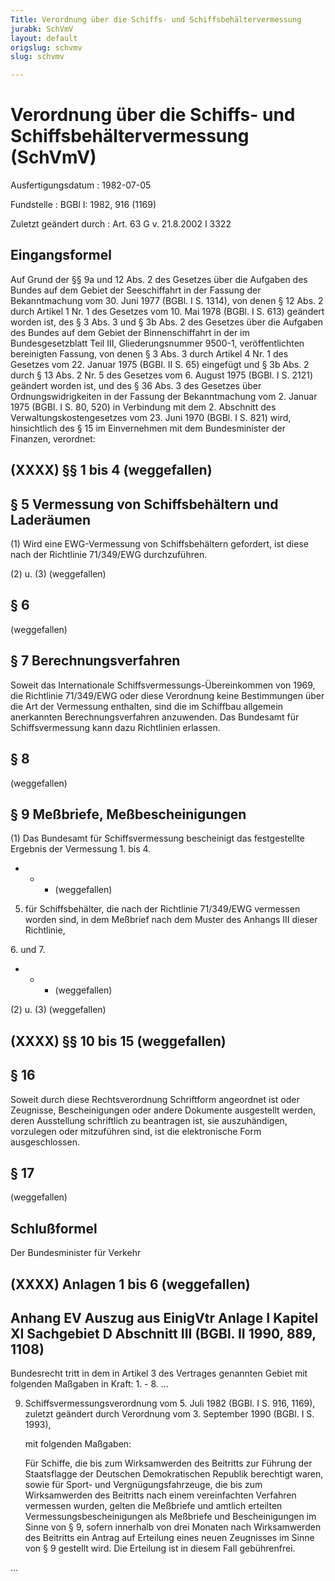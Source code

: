```yaml
---
Title: Verordnung über die Schiffs- und Schiffsbehältervermessung
jurabk: SchVmV
layout: default
origslug: schvmv
slug: schvmv

---
```


# Verordnung über die Schiffs- und Schiffsbehältervermessung (SchVmV)

Ausfertigungsdatum
:   1982-07-05

Fundstelle
:   BGBl I: 1982, 916 (1169)

Zuletzt geändert durch
:   Art. 63 G v. 21.8.2002 I 3322

## Eingangsformel

Auf Grund der §§ 9a und 12 Abs. 2 des Gesetzes über die Aufgaben des
Bundes auf dem Gebiet der Seeschiffahrt in der Fassung der
Bekanntmachung vom 30. Juni 1977 (BGBl. I S. 1314), von denen § 12
Abs. 2 durch Artikel 1 Nr. 1 des Gesetzes vom 10. Mai 1978 (BGBl. I S.
613) geändert worden ist, des § 3 Abs. 3 und § 3b Abs. 2 des Gesetzes
über die Aufgaben des Bundes auf dem Gebiet der Binnenschiffahrt in
der im Bundesgesetzblatt Teil III, Gliederungsnummer 9500-1,
veröffentlichten bereinigten Fassung, von denen § 3 Abs. 3 durch
Artikel 4 Nr. 1 des Gesetzes vom 22. Januar 1975 (BGBl. II S. 65)
eingefügt und § 3b Abs. 2 durch § 13 Abs. 2 Nr. 5 des Gesetzes vom 6.
August 1975 (BGBl. I S. 2121) geändert worden ist, und des § 36 Abs. 3
des Gesetzes über Ordnungswidrigkeiten in der Fassung der
Bekanntmachung vom 2. Januar 1975 (BGBl. I S. 80, 520) in Verbindung
mit dem 2. Abschnitt des Verwaltungskostengesetzes vom 23. Juni 1970
(BGBl. I S. 821) wird, hinsichtlich des § 15 im Einvernehmen mit dem
Bundesminister der Finanzen, verordnet:

## (XXXX) §§ 1 bis 4 (weggefallen)

## § 5 Vermessung von Schiffsbehältern und Laderäumen

(1) Wird eine EWG-Vermessung von Schiffsbehältern gefordert, ist diese
nach der Richtlinie 71/349/EWG durchzuführen.

(2) u. (3) (weggefallen)

## § 6

(weggefallen)

## § 7 Berechnungsverfahren

Soweit das Internationale Schiffsvermessungs-Übereinkommen von 1969,
die Richtlinie 71/349/EWG oder diese Verordnung keine Bestimmungen
über die Art der Vermessung enthalten, sind die im Schiffbau allgemein
anerkannten Berechnungsverfahren anzuwenden. Das Bundesamt für
Schiffsvermessung kann dazu Richtlinien erlassen.

## § 8

(weggefallen)

## § 9 Meßbriefe, Meßbescheinigungen

(1) Das Bundesamt für Schiffsvermessung bescheinigt das festgestellte
Ergebnis der Vermessung
1\. bis 4.

*
    *
        *   (weggefallen)








5.  für Schiffsbehälter, die nach der Richtlinie 71/349/EWG vermessen
    worden sind, in dem Meßbrief nach dem Muster des Anhangs III dieser
    Richtlinie,



6\. und 7.

*
    *
        *   (weggefallen)










(2) u. (3) (weggefallen)

## (XXXX) §§ 10 bis 15 (weggefallen)

## § 16

Soweit durch diese Rechtsverordnung Schriftform angeordnet ist oder
Zeugnisse, Bescheinigungen oder andere Dokumente ausgestellt werden,
deren Ausstellung schriftlich zu beantragen ist, sie auszuhändigen,
vorzulegen oder mitzuführen sind, ist die elektronische Form
ausgeschlossen.

## § 17

(weggefallen)

## Schlußformel

Der Bundesminister für Verkehr

## (XXXX) Anlagen 1 bis 6 (weggefallen)

## Anhang EV Auszug aus EinigVtr Anlage I Kapitel XI Sachgebiet D Abschnitt III (BGBl. II 1990, 889, 1108)

Bundesrecht tritt in dem in Artikel 3 des Vertrages genannten Gebiet
mit folgenden Maßgaben in Kraft:
1\. - 8. ...

9.  Schiffsvermessungsverordnung vom 5. Juli 1982 (BGBl. I S. 916, 1169),
    zuletzt geändert durch Verordnung vom 3. September 1990 (BGBl. I S.
    1993),

    mit folgenden Maßgaben:

    Für Schiffe, die bis zum Wirksamwerden des Beitritts zur Führung der
    Staatsflagge der Deutschen Demokratischen Republik berechtigt waren,
    sowie für Sport- und Vergnügungsfahrzeuge, die bis zum Wirksamwerden
    des Beitritts nach einem vereinfachten Verfahren vermessen wurden,
    gelten die Meßbriefe und amtlich erteilten Vermessungsbescheinigungen
    als Meßbriefe und Bescheinigungen im Sinne von § 9, sofern innerhalb
    von drei Monaten nach Wirksamwerden des Beitritts ein Antrag auf
    Erteilung eines neuen Zeugnisses im Sinne von § 9 gestellt wird. Die
    Erteilung ist in diesem Fall gebührenfrei.



...

